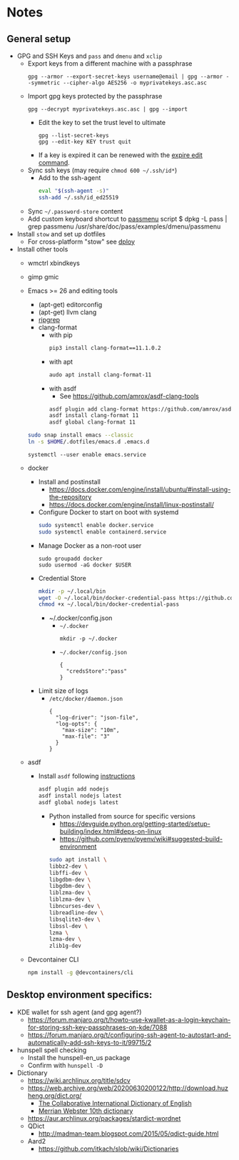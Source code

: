 # Notes

## General setup

* GPG and SSH Keys and `pass` and `dmenu` and `xclip`
  * Export keys from a different machine with a passphrase
    ```
    gpg --armor --export-secret-keys username@email | gpg --armor --symmetric --cipher-algo AES256 -o myprivatekeys.asc.asc
    ```
  * Import gpg keys protected by the passphrase
    ```
    gpg --decrypt myprivatekeys.asc.asc | gpg --import
    ```
    * Edit the key to set the trust level to ultimate
      ```
      gpg --list-secret-keys
      gpg --edit-key KEY trust quit
      ```
    * If a key is expired it can be renewed with the [expire edit command](https://gist.github.com/krisleech/760213ed287ea9da85521c7c9aac1df0).
  * Sync ssh keys (may require `chmod 600 ~/.ssh/id*`)
    * Add to the ssh-agent
      ```bash
      eval "$(ssh-agent -s)"
      ssh-add ~/.ssh/id_ed25519
      ```
  * Sync `~/.password-store` content
  * Add custom keyboard shortcut to [passmenu](https://git.zx2c4.com/password-store/tree/contrib/dmenu/passmenu) script
    $ dpkg -L pass | grep passmenu
    /usr/share/doc/pass/examples/dmenu/passmenu
* Install `stow` and set up dotfiles
  * For cross-platform "stow" see [dploy](https://github.com/arecarn/dploy)
* Install other tools
  * wmctrl xbindkeys
  * gimp gmic
  * Emacs >= 26 and editing tools
    * (apt-get) editorconfig
    * (apt-get) llvm clang
    * [ripgrep](https://github.com/BurntSushi/ripgrep#installation)
    * clang-format
      * with pip
        ```bash
        pip3 install clang-format==11.1.0.2
        ```
      * with apt
        ```bash
        audo apt install clang-format-11
        ```
      * with asdf
        * See https://github.com/amrox/asdf-clang-tools
        ```bash
        asdf plugin add clang-format https://github.com/amrox/asdf-clang-tools.git
        asdf install clang-format 11
        asdf global clang-format 11
        ```
    ```bash
    sudo snap install emacs --classic
    ln -s $HOME/.dotfiles/emacs.d .emacs.d
    ```

    ```
    systemctl --user enable emacs.service
    ```
  * docker
    * Install and postinstall
      * https://docs.docker.com/engine/install/ubuntu/#install-using-the-repository
      * https://docs.docker.com/engine/install/linux-postinstall/
    * Configure Docker to start on boot with systemd
      ```bash
      sudo systemctl enable docker.service
      sudo systemctl enable containerd.service
      ```
    * Manage Docker as a non-root user
      ```
      sudo groupadd docker
      sudo usermod -aG docker $USER
      ```
    * Credential Store
      ```bash
      mkdir -p ~/.local/bin
      wget -O ~/.local/bin/docker-credential-pass https://github.com/docker/docker-credential-helpers/releases/download/v0.8.1/docker-credential-pass-v0.8.1.linux-amd64
      chmod +x ~/.local/bin/docker-credential-pass
      ```
      * ~/.docker/config.json
        * `~/.docker`
          ```
          mkdir -p ~/.docker
          ```
        * `~/.docker/config.json`
          ```
          {
            "credsStore":"pass"
          }
          ```
    * Limit size of logs
      * `/etc/docker/daemon.json`
        ```
        {
          "log-driver": "json-file",
          "log-opts": {
            "max-size": "10m",
            "max-file": "3"
          }
        }
        ```
  * asdf
    * Install `asdf` following [instructions](https://asdf-vm.com/guide/getting-started.html)
      ```bash
      asdf plugin add nodejs
      asdf install nodejs latest
      asdf global nodejs latest
      ```
      * Python installed from source for specific versions
        * https://devguide.python.org/getting-started/setup-building/index.html#deps-on-linux
        * https://github.com/pyenv/pyenv/wiki#suggested-build-environment
        ```bash
        sudo apt install \
        libbz2-dev \
        libffi-dev \
        libgdbm-dev \
        libgdbm-dev \
        liblzma-dev \
        liblzma-dev \
        libncurses-dev \
        libreadline-dev \
        libsqlite3-dev \
        libssl-dev \
        lzma \
        lzma-dev \
        zlib1g-dev
        ```
  * Devcontainer CLI
    ```bash
    npm install -g @devcontainers/cli
    ```

## Desktop environment specifics:

* KDE wallet for ssh agent (and gpg agent?)
  * https://forum.manjaro.org/t/howto-use-kwallet-as-a-login-keychain-for-storing-ssh-key-passphrases-on-kde/7088
  * https://forum.manjaro.org/t/configuring-ssh-agent-to-autostart-and-automatically-add-ssh-keys-to-it/99715/2
* hunspell spell checking
  * Install the hunspell-en_us package
  * Confirm with `hunspell -D`
* Dictionary
  * https://wiki.archlinux.org/title/sdcv
  * https://web.archive.org/web/20200630200122/http://download.huzheng.org/dict.org/
    * [The Collaborative International Dictionary of English](https://web.archive.org/web/20200630200122/http://download.huzheng.org/dict.org/stardict-dictd_www.dict.org_gcide-2.4.2.tar.bz2)
    * [Merrian Webster 10th dictionary](https://web.archive.org/web/20200630200122/http://download.huzheng.org/dict.org/stardict-merrianwebster-2.4.2.tar.bz2)
  * https://aur.archlinux.org/packages/stardict-wordnet
  * QDict
    * http://madman-team.blogspot.com/2015/05/qdict-guide.html
  * Aard2
    * https://github.com/itkach/slob/wiki/Dictionaries
